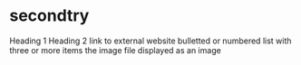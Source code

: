# secondtry
Heading 1
Heading 2
link to external website
bulletted or numbered list with three or more items
the image file displayed as an image
